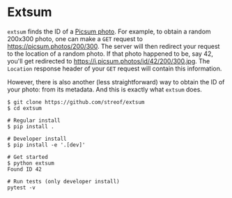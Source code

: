 # Extsum

`extsum` finds the ID of a [Picsum photo](https://picsum.photos/). For example,
to obtain a random 200x300 photo, one can make a `GET` request to
https://picsum.photos/200/300. The server will then redirect your request to the
location of a random photo. If that photo happened to be, say 42, you'll get
redirected to https://i.picsum.photos/id/42/200/300.jpg. The `Location` response
header of your `GET` request will contain this information. 

However, there is also another (less straightforward) way to obtain the ID of
your photo: from its metadata. And this is exactly what `extsum` does.

```
$ git clone https://github.com/streof/extsum
$ cd extsum

# Regular install
$ pip install .

# Developer install
$ pip install -e '.[dev]'

# Get started
$ python extsum
Found ID 42

# Run tests (only developer install)
pytest -v
```
